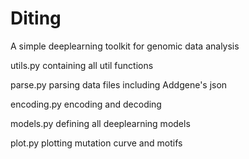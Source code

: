 # Diting
A simple deeplearning toolkit for genomic data analysis

utils.py
containing all util functions

parse.py
parsing data files including Addgene's json

encoding.py
encoding and decoding

models.py
defining all deeplearning models

plot.py
plotting mutation curve and motifs